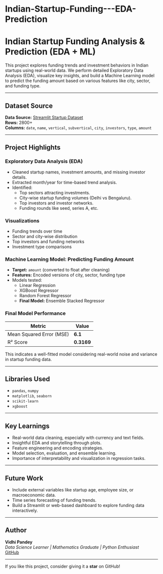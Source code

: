 # Indian-Startup-Funding---EDA-Prediction
# Indian Startup Funding Analysis & Prediction (EDA + ML)

This project explores funding trends and investment behaviors in Indian startups using real-world data. We perform detailed Exploratory Data Analysis (EDA), visualize key insights, and build a Machine Learning model to predict the funding amount based on various features like city, sector, and funding type.

---

## Dataset Source

**Data Source:** [Streamlit Startup Dataset](https://github.com/streamlit/streamlit/blob/develop/lib/streamlit/examples/data/startup_funding.csv)  
**Rows:** 2800+  
**Columns:** `date`, `name`, `vertical`, `subvertical`, `city`, `investors`, `type`, `amount`

---

##  Project Highlights

###  Exploratory Data Analysis (EDA)
- Cleaned startup names, investment amounts, and missing investor details.
- Extracted month/year for time-based trend analysis.
- Identified:
  - Top sectors attracting investments.
  - City-wise startup funding volumes (Delhi vs Bengaluru).
  - Top investors and investor networks.
  - Funding rounds like seed, series A, etc.

###  Visualizations
-  Funding trends over time
-  Sector and city-wise distribution
-  Top investors and funding networks
-  Investment type comparisons

###  Machine Learning Model: Predicting Funding Amount
- **Target:** `amount` (converted to float after cleaning)
- **Features:** Encoded versions of city, sector, funding type
- Models tested:
  - Linear Regression
  - XGBoost Regressor
  - Random Forest Regressor
  - **Final Model:**  Ensemble Stacked Regressor

###  Final Model Performance
| Metric              | Value           |
|---------------------|-----------------|
|  Mean Squared Error (MSE) | **6.1**        |
|  R² Score               | **0.3169**       |

 This indicates a well-fitted model considering real-world noise and variance in startup funding data.


---

## Libraries Used

- `pandas`, `numpy`
- `matplotlib`, `seaborn`
- `scikit-learn`
- `xgboost`

---

##  Key Learnings

- Real-world data cleaning, especially with currency and text fields.
- Insightful EDA and storytelling through plots.
- Feature engineering and encoding strategies.
- Model selection, evaluation, and ensemble learning.
- Importance of interpretability and visualization in regression tasks.

---

##  Future Work

- Include external variables like startup age, employee size, or macroeconomic data.
- Time series forecasting of funding trends.
- Build a Streamlit or web-based dashboard to explore funding data interactively.

---

##  Author

**Vidhi Pandey**  
_Data Science Learner | Mathematics Graduate | Python Enthusiast_  
[GitHub](https://github.com/Vidhi-Pandey04)

---

 If you like this project, consider giving it a **star** on GitHub!



